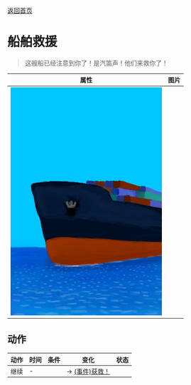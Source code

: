 [返回首页](index.md)  
# 船舶救援  
> 这艘船已经注意到你了！是汽笛声！他们来救你了！  
  
  属性  |   图片   
 ----  |  ----:   
   |  ![](Sprite/Ship.png)   
  
## 动作  
动作  |  时间  |  条件  |  变化  |  状态  
----  |  ----  |  ----  |  ----  |  ----  
继续  |  -  |    |  → [(事件)获救！](Event_ShipEscape.md)<br>  |    
